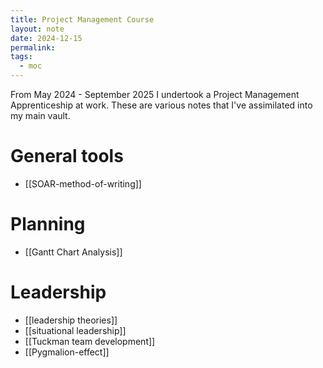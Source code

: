```yaml
---
title: Project Management Course
layout: note
date: 2024-12-15
permalink: 
tags:
  - moc
---
```


From May 2024 - September 2025 I undertook a Project Management Apprenticeship at work. These are various notes that I've assimilated into my main vault. 

# General tools

- [[SOAR-method-of-writing]]

# Planning

- [[Gantt Chart Analysis]]

# Leadership

- [[leadership theories]]
- [[situational leadership]]
- [[Tuckman team development]]
- [[Pygmalion-effect]]